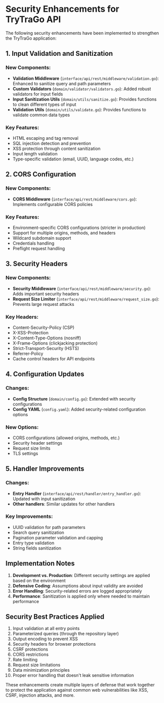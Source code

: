 # Security Enhancements for TryTraGo API

The following security enhancements have been implemented to strengthen the TryTraGo application:

## 1. Input Validation and Sanitization

### New Components:
- **Validation Middleware** (`interface/api/rest/middleware/validation.go`): Enhanced to sanitize query and path parameters
- **Custom Validators** (`domain/validator/validators.go`): Added robust validators for input fields
- **Input Sanitization Utils** (`domain/utils/sanitize.go`): Provides functions to clean different types of input
- **Validation Utils** (`domain/utils/validate.go`): Provides functions to validate common data types

### Key Features:
- HTML escaping and tag removal
- SQL injection detection and prevention
- XSS protection through content sanitization
- Input length validation
- Type-specific validation (email, UUID, language codes, etc.)

## 2. CORS Configuration

### New Components:
- **CORS Middleware** (`interface/api/rest/middleware/cors.go`): Implements configurable CORS policies

### Key Features:
- Environment-specific CORS configurations (stricter in production)
- Support for multiple origins, methods, and headers
- Wildcard subdomain support
- Credentials handling
- Preflight request handling

## 3. Security Headers

### New Components:
- **Security Middleware** (`interface/api/rest/middleware/security.go`): Adds important security headers
- **Request Size Limiter** (`interface/api/rest/middleware/request_size.go`): Prevents large request attacks

### Key Headers:
- Content-Security-Policy (CSP)
- X-XSS-Protection
- X-Content-Type-Options (nosniff)
- X-Frame-Options (clickjacking protection)
- Strict-Transport-Security (HSTS)
- Referrer-Policy
- Cache control headers for API endpoints

## 4. Configuration Updates

### Changes:
- **Config Structure** (`domain/config.go`): Extended with security configurations
- **Config YAML** (`config.yaml`): Added security-related configuration options

### New Options:
- CORS configurations (allowed origins, methods, etc.)
- Security header settings
- Request size limits
- TLS settings

## 5. Handler Improvements

### Changes:
- **Entry Handler** (`interface/api/rest/handler/entry_handler.go`): Updated with input sanitization
- **Other handlers**: Similar updates for other handlers

### Key Improvements:
- UUID validation for path parameters
- Search query sanitization
- Pagination parameter validation and capping
- Entry type validation
- String fields sanitization

## Implementation Notes

1. **Development vs. Production**: Different security settings are applied based on the environment
2. **Defensive Coding**: Assumptions about input validity are avoided
3. **Error Handling**: Security-related errors are logged appropriately
4. **Performance**: Sanitization is applied only where needed to maintain performance

## Security Best Practices Applied

1. Input validation at all entry points
2. Parameterized queries (through the repository layer)
3. Output encoding to prevent XSS
4. Security headers for browser protections
5. CSRF protections
6. CORS restrictions
7. Rate limiting
8. Request size limitations
9. Data minimization principles
10. Proper error handling that doesn't leak sensitive information

These enhancements create multiple layers of defense that work together to protect the application against common web vulnerabilities like XSS, CSRF, injection attacks, and more.
